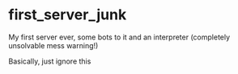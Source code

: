 # first_server_junk
My first server ever, some bots to it and an interpreter (completely unsolvable mess warning!)

Basically, just ignore this
